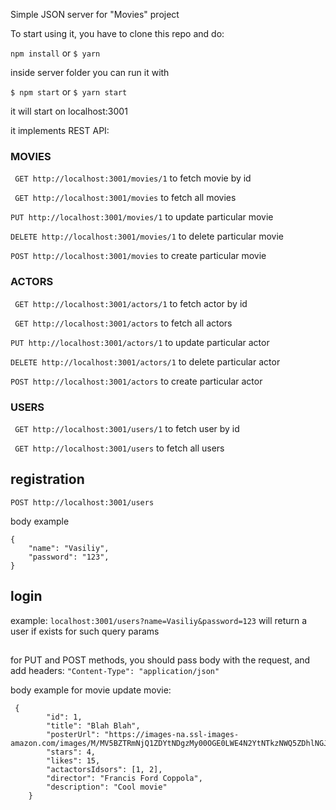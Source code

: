 Simple JSON server for "Movies" project

To start using it, you have to clone this repo and do:

```npm install```
 or
```$ yarn ```

inside server folder you can run it with

```$ npm start```
 or
```$ yarn start```

it will start on localhost:3001

it implements REST API:

### MOVIES

`` GET http://localhost:3001/movies/1``
to fetch movie by id

`` GET http://localhost:3001/movies``
to fetch all movies

``PUT http://localhost:3001/movies/1``
to update particular movie

``DELETE http://localhost:3001/movies/1``
to delete particular movie

``POST http://localhost:3001/movies``
to create particular movie

### ACTORS

`` GET http://localhost:3001/actors/1``
to fetch actor by id

`` GET http://localhost:3001/actors``
to fetch all actors

``PUT http://localhost:3001/actors/1``
to update particular actor

``DELETE http://localhost:3001/actors/1``
to delete particular actor

``POST http://localhost:3001/actors``
to create particular actor

### USERS

`` GET http://localhost:3001/users/1``
to fetch user by id

`` GET http://localhost:3001/users``
to fetch all users

## registration
``POST http://localhost:3001/users``

body example
```
{
    "name": "Vasiliy",
    "password": "123",
}
```

## login

example:
``localhost:3001/users?name=Vasiliy&password=123`` will return a user if exists for such query params


##
for PUT and POST methods, you should pass body with the request, and add headers:
```"Content-Type": "application/json"```

body example for movie update movie:

```$xslt
 {
        "id": 1,
        "title": "Blah Blah",
        "posterUrl": "https://images-na.ssl-images-amazon.com/images/M/MV5BZTRmNjQ1ZDYtNDgzMy00OGE0LWE4N2YtNTkzNWQ5ZDhlNGJmL2ltYWdlL2ltYWdlXkEyXkFqcGdeQXVyNjU0OTQ0OTY@._V1_SY500_CR0,0,352,500_AL_.jpg",
        "stars": 4,
        "likes": 15,
        "actactorsIdsors": [1, 2],
        "director": "Francis Ford Coppola",
        "description": "Cool movie"
    }
```



